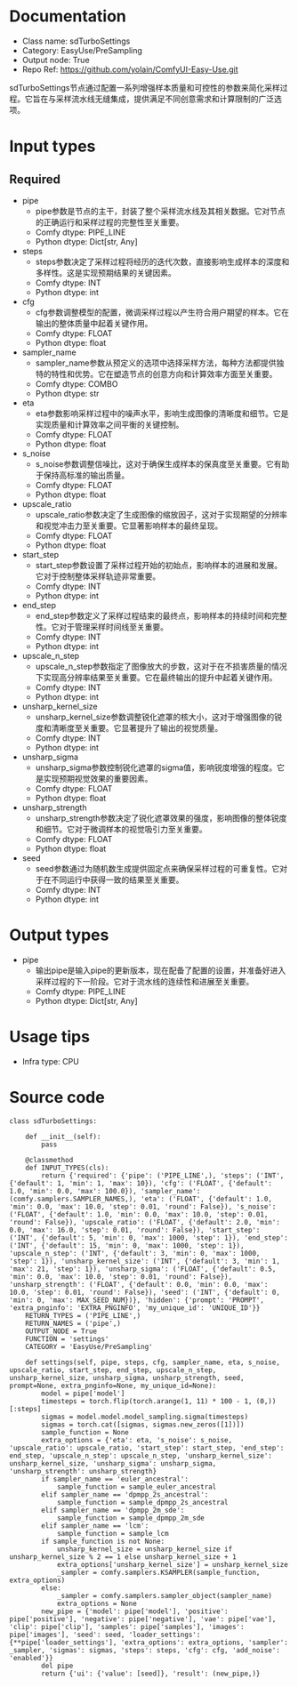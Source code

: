 # Documentation
- Class name: sdTurboSettings
- Category: EasyUse/PreSampling
- Output node: True
- Repo Ref: https://github.com/yolain/ComfyUI-Easy-Use.git

sdTurboSettings节点通过配置一系列增强样本质量和可控性的参数来简化采样过程。它旨在与采样流水线无缝集成，提供满足不同创意需求和计算限制的广泛选项。

# Input types
## Required
- pipe
    - pipe参数是节点的主干，封装了整个采样流水线及其相关数据。它对节点的正确运行和采样过程的完整性至关重要。
    - Comfy dtype: PIPE_LINE
    - Python dtype: Dict[str, Any]
- steps
    - steps参数决定了采样过程将经历的迭代次数，直接影响生成样本的深度和多样性。这是实现预期结果的关键因素。
    - Comfy dtype: INT
    - Python dtype: int
- cfg
    - cfg参数调整模型的配置，微调采样过程以产生符合用户期望的样本。它在输出的整体质量中起着关键作用。
    - Comfy dtype: FLOAT
    - Python dtype: float
- sampler_name
    - sampler_name参数从预定义的选项中选择采样方法，每种方法都提供独特的特性和优势。它在塑造节点的创意方向和计算效率方面至关重要。
    - Comfy dtype: COMBO
    - Python dtype: str
- eta
    - eta参数影响采样过程中的噪声水平，影响生成图像的清晰度和细节。它是实现质量和计算效率之间平衡的关键控制。
    - Comfy dtype: FLOAT
    - Python dtype: float
- s_noise
    - s_noise参数调整信噪比，这对于确保生成样本的保真度至关重要。它有助于保持高标准的输出质量。
    - Comfy dtype: FLOAT
    - Python dtype: float
- upscale_ratio
    - upscale_ratio参数决定了生成图像的缩放因子，这对于实现期望的分辨率和视觉冲击力至关重要。它显著影响样本的最终呈现。
    - Comfy dtype: FLOAT
    - Python dtype: float
- start_step
    - start_step参数设置了采样过程开始的初始点，影响样本的进展和发展。它对于控制整体采样轨迹非常重要。
    - Comfy dtype: INT
    - Python dtype: int
- end_step
    - end_step参数定义了采样过程结束的最终点，影响样本的持续时间和完整性。它对于管理采样时间线至关重要。
    - Comfy dtype: INT
    - Python dtype: int
- upscale_n_step
    - upscale_n_step参数指定了图像放大的步数，这对于在不损害质量的情况下实现高分辨率结果至关重要。它在最终输出的提升中起着关键作用。
    - Comfy dtype: INT
    - Python dtype: int
- unsharp_kernel_size
    - unsharp_kernel_size参数调整锐化遮罩的核大小，这对于增强图像的锐度和清晰度至关重要。它显著提升了输出的视觉质量。
    - Comfy dtype: INT
    - Python dtype: int
- unsharp_sigma
    - unsharp_sigma参数控制锐化遮罩的sigma值，影响锐度增强的程度。它是实现预期视觉效果的重要因素。
    - Comfy dtype: FLOAT
    - Python dtype: float
- unsharp_strength
    - unsharp_strength参数决定了锐化遮罩效果的强度，影响图像的整体锐度和细节。它对于微调样本的视觉吸引力至关重要。
    - Comfy dtype: FLOAT
    - Python dtype: float
- seed
    - seed参数通过为随机数生成提供固定点来确保采样过程的可重复性。它对于在不同运行中获得一致的结果至关重要。
    - Comfy dtype: INT
    - Python dtype: int

# Output types
- pipe
    - 输出pipe是输入pipe的更新版本，现在配备了配置的设置，并准备好进入采样过程的下一阶段。它对于流水线的连续性和进展至关重要。
    - Comfy dtype: PIPE_LINE
    - Python dtype: Dict[str, Any]

# Usage tips
- Infra type: CPU

# Source code
```
class sdTurboSettings:

    def __init__(self):
        pass

    @classmethod
    def INPUT_TYPES(cls):
        return {'required': {'pipe': ('PIPE_LINE',), 'steps': ('INT', {'default': 1, 'min': 1, 'max': 10}), 'cfg': ('FLOAT', {'default': 1.0, 'min': 0.0, 'max': 100.0}), 'sampler_name': (comfy.samplers.SAMPLER_NAMES,), 'eta': ('FLOAT', {'default': 1.0, 'min': 0.0, 'max': 10.0, 'step': 0.01, 'round': False}), 's_noise': ('FLOAT', {'default': 1.0, 'min': 0.0, 'max': 10.0, 'step': 0.01, 'round': False}), 'upscale_ratio': ('FLOAT', {'default': 2.0, 'min': 0.0, 'max': 16.0, 'step': 0.01, 'round': False}), 'start_step': ('INT', {'default': 5, 'min': 0, 'max': 1000, 'step': 1}), 'end_step': ('INT', {'default': 15, 'min': 0, 'max': 1000, 'step': 1}), 'upscale_n_step': ('INT', {'default': 3, 'min': 0, 'max': 1000, 'step': 1}), 'unsharp_kernel_size': ('INT', {'default': 3, 'min': 1, 'max': 21, 'step': 1}), 'unsharp_sigma': ('FLOAT', {'default': 0.5, 'min': 0.0, 'max': 10.0, 'step': 0.01, 'round': False}), 'unsharp_strength': ('FLOAT', {'default': 0.0, 'min': 0.0, 'max': 10.0, 'step': 0.01, 'round': False}), 'seed': ('INT', {'default': 0, 'min': 0, 'max': MAX_SEED_NUM})}, 'hidden': {'prompt': 'PROMPT', 'extra_pnginfo': 'EXTRA_PNGINFO', 'my_unique_id': 'UNIQUE_ID'}}
    RETURN_TYPES = ('PIPE_LINE',)
    RETURN_NAMES = ('pipe',)
    OUTPUT_NODE = True
    FUNCTION = 'settings'
    CATEGORY = 'EasyUse/PreSampling'

    def settings(self, pipe, steps, cfg, sampler_name, eta, s_noise, upscale_ratio, start_step, end_step, upscale_n_step, unsharp_kernel_size, unsharp_sigma, unsharp_strength, seed, prompt=None, extra_pnginfo=None, my_unique_id=None):
        model = pipe['model']
        timesteps = torch.flip(torch.arange(1, 11) * 100 - 1, (0,))[:steps]
        sigmas = model.model.model_sampling.sigma(timesteps)
        sigmas = torch.cat([sigmas, sigmas.new_zeros([1])])
        sample_function = None
        extra_options = {'eta': eta, 's_noise': s_noise, 'upscale_ratio': upscale_ratio, 'start_step': start_step, 'end_step': end_step, 'upscale_n_step': upscale_n_step, 'unsharp_kernel_size': unsharp_kernel_size, 'unsharp_sigma': unsharp_sigma, 'unsharp_strength': unsharp_strength}
        if sampler_name == 'euler_ancestral':
            sample_function = sample_euler_ancestral
        elif sampler_name == 'dpmpp_2s_ancestral':
            sample_function = sample_dpmpp_2s_ancestral
        elif sampler_name == 'dpmpp_2m_sde':
            sample_function = sample_dpmpp_2m_sde
        elif sampler_name == 'lcm':
            sample_function = sample_lcm
        if sample_function is not None:
            unsharp_kernel_size = unsharp_kernel_size if unsharp_kernel_size % 2 == 1 else unsharp_kernel_size + 1
            extra_options['unsharp_kernel_size'] = unsharp_kernel_size
            _sampler = comfy.samplers.KSAMPLER(sample_function, extra_options)
        else:
            _sampler = comfy.samplers.sampler_object(sampler_name)
            extra_options = None
        new_pipe = {'model': pipe['model'], 'positive': pipe['positive'], 'negative': pipe['negative'], 'vae': pipe['vae'], 'clip': pipe['clip'], 'samples': pipe['samples'], 'images': pipe['images'], 'seed': seed, 'loader_settings': {**pipe['loader_settings'], 'extra_options': extra_options, 'sampler': _sampler, 'sigmas': sigmas, 'steps': steps, 'cfg': cfg, 'add_noise': 'enabled'}}
        del pipe
        return {'ui': {'value': [seed]}, 'result': (new_pipe,)}
```